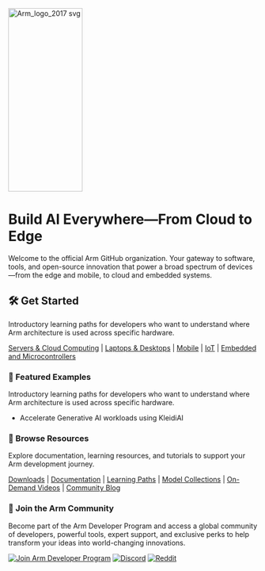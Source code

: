 <img width="150" height="370" alt="Arm_logo_2017 svg" src="https://github.com/user-attachments/assets/025174b5-0581-4622-b622-ec7e27d05a05" />

# Build AI Everywhere—From Cloud to Edge

Welcome to the official Arm GitHub organization. Your gateway to software, tools, and open-source innovation that power a broad spectrum of devices—from the edge and mobile, to cloud and embedded systems.

## 🛠 Get Started
Introductory learning paths for developers who want to understand where Arm architecture is used across specific hardware.

[Servers & Cloud Computing](https://learn.arm.com/learning-paths/servers-and-cloud-computing/intro/) | [Laptops & Desktops](https://learn.arm.com/learning-paths/laptops-and-desktops/intro/) | [Mobile](https://learn.arm.com/learning-paths/mobile-graphics-and-gaming/intro/) | [IoT](https://learn.arm.com/learning-paths/iot/intro/) | [Embedded and Microcontrollers](https://learn.arm.com/learning-paths/embedded-and-microcontrollers/intro/)

### 📂 Featured Examples
Introductory learning paths for developers who want to understand where Arm architecture is used across specific hardware.
* Accelerate Generative AI workloads using KleidiAI

### 🔎 Browse Resources
Explore documentation, learning resources, and tutorials to support your Arm development journey.

[Downloads](https://developer.arm.com/downloads) | [Documentation](https://developer.arm.com/documentation) | [Learning Paths](https://learn.arm.com/) | [Model Collections](https://huggingface.co/Arm) | [On-Demand Videos](https://developer.arm.com/search#numberOfResults=48&f-navigationhierarchiescontenttype=Video%20Tutorial) | [Community Blog](https://community.arm.com/arm-community-blogs/) 

### 🤝 Join the Arm Community
Become part of the Arm Developer Program and access a global community of developers, powerful tools, expert support, and exclusive perks to help transform your ideas into world-changing innovations.

[![Join Arm Developer Program](https://img.shields.io/badge/Join-Arm_Developer_Program-0091BD?style=for-the-badge&logo=arm&logoColor=white&labelColor=0091BD&color=0091BD)](https://developer.arm.com/arm-developer-program)
[![Discord](https://img.shields.io/badge/Discord-5865F2?style=for-the-badge&logo=discord&logoColor=white)](https://discord.com/invite/armsoftwaredev)
[![Reddit](https://img.shields.io/badge/Reddit-FF4500?style=for-the-badge&logo=reddit&logoColor=white)](https://www.reddit.com/r/ArmSoftwareDev/)
